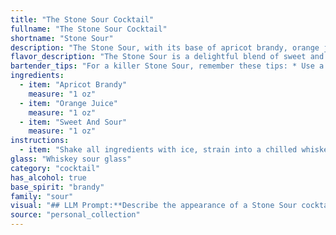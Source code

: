 ```yaml
---
title: "The Stone Sour Cocktail"
fullname: "The Stone Sour Cocktail"
shortname: "Stone Sour"
description: "The Stone Sour, with its base of apricot brandy, orange juice, and sweet & sour mix, is a classic Sour cocktail.  Dating back to the 19th century, Sours were a popular choice in saloons and were often tailored to the available ingredients, creating a range of unique variations like the Stone Sour. "
flavor_description: "The Stone Sour is a delightful blend of sweet and tart. Apricot brandy brings a warm, fruity sweetness, while orange juice adds a vibrant citrus kick. The sweet and sour mix balances the flavors, resulting in a refreshing and slightly tangy cocktail that is both smooth and complex.  "
bartender_tips: "For a killer Stone Sour, remember these tips: * Use a good quality Apricot Brandy for a richer flavor.* Freshly squeezed orange juice is key, avoid bottled.* Don't be shy with the sweet and sour mix, it balances the tartness.* Shake well with ice for a frosty, refreshing drink.* Garnish with a Luxardo cherry and a twist of orange peel. "
ingredients:
  - item: "Apricot Brandy"
    measure: "1 oz"
  - item: "Orange Juice"
    measure: "1 oz"
  - item: "Sweet And Sour"
    measure: "1 oz"
instructions:
  - item: "Shake all ingredients with ice, strain into a chilled whiskey sour glass, and serve."
glass: "Whiskey sour glass"
category: "cocktail"
has_alcohol: true
base_spirit: "brandy"
family: "sour"
visual: "## LLM Prompt:**Describe the appearance of a Stone Sour cocktail, considering the following elements:*** **Color:**  The drink is a blend of apricot brandy, orange juice, and sweet and sour mix. What color does this combination create? Is it vibrant, muted, or somewhere in between? * **Transparency:** Is the drink clear, cloudy, or somewhere in between? * **Texture:** Does the drink have a smooth, frothy, or layered appearance? * **Garnish:**  The Stone Sour is often garnished with an orange slice or cherry. How does the garnish contribute to the overall visual appeal of the cocktail?**Example:**A Stone Sour is a vibrant, amber-hued cocktail. The orange juice contributes a slight cloudiness to the drink, making it appear slightly opaque. It is typically served in a rocks glass with a smooth texture and a gentle layer of foam on top. An orange slice perched on the rim adds a splash of color and a refreshing aroma. "
source: "personal_collection"
---
```


